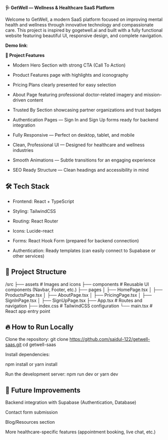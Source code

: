 **🩺 GetWell — Wellness & Healthcare SaaS Platform**

Welcome to GetWell, a modern SaaS platform focused on improving mental health and wellness through innovative technology and compassionate care.
This project is inspired by gogetwell.ai and built with a fully functional website featuring beautiful UI, responsive design, and complete navigation.

**Demo link**: 


**🚀 Project Features**

- Modern Hero Section with strong CTA (Call To Action)

- Product Features page with highlights and iconography

- Pricing Plans clearly presented for easy selection

- About Page featuring professional doctor-related imagery and mission-driven content

- Trusted By Section showcasing partner organizations and trust badges

- Authentication Pages — Sign In and Sign Up forms ready for backend integration

- Fully Responsive — Perfect on desktop, tablet, and mobile

- Clean, Professional UI — Designed for healthcare and wellness industries

- Smooth Animations — Subtle transitions for an engaging experience

- SEO Ready Structure — Clean headings and accessibility in mind 

## 🛠️ Tech Stack

- Frontend: React + TypeScript

- Styling: TailwindCSS

- Routing: React Router

- Icons: Lucide-react

- Forms: React Hook Form (prepared for backend connection)

- Authentication: Ready templates (can easily connect to Supabase or other services)

## 📁 Project Structure

/src
  ├── assets          # Images and icons
  ├── components      # Reusable UI components (Navbar, Footer, etc.)
  ├── pages
  │     ├── HomePage.tsx
  │     ├── ProductsPage.tsx
  │     ├── AboutPage.tsx
  │     ├── PricingPage.tsx
  │     ├── SignInPage.tsx
  │     ├── SignUpPage.tsx
  ├── App.tsx         # Routes and navigation
  ├── index.css       # TailwindCSS configuration
  └── main.tsx        # React app entry point


## 🔥 How to Run Locally
Clone the repository:
git clone https://github.com/saidul-122/getwell-saas.git
cd getwell-saas

Install dependencies:

npm install
 or
yarn install

Run the development server:
npm run dev
 or
yarn dev


## 🌟 Future Improvements
Backend integration with Supabase (Authentication, Database)

Contact form submission

Blog/Resources section

More healthcare-specific features (appointment booking, live chat, etc.)

